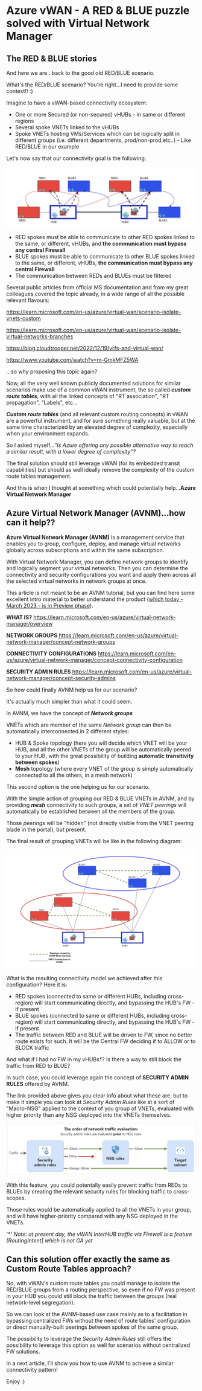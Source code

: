 # Azure vWAN - A RED & BLUE puzzle solved with Virtual Network Manager

## The RED & BLUE stories

And here we are...back to the good old RED/BLUE scenario.

What's the RED/BLUE scenario?
You're right...I need to provide some context!! :) 

Imagine to have a vWAN-based connectivity ecosystem: 

- One or more Secured (or non-secured) vHUBs - in same or different regions
- Several spoke VNETs linked to the vHUBs
- Spoke VNETs hosting VMs/Services which can be logically split in different groups (i.e. different departments, prod/non-prod,etc..) - Like RED/BLUE in our example

Let's now say that our connectivity goal is the following:

![](Diag1.jpg)

- RED spokes must be able to communicate to other RED spokes linked to the same, or different, vHUBs, and **the communication must bypass any central Firewall**
- BLUE spokes must be able to communicate to other BLUE spokes linked to the same, or different, vHUBs, **the communication must bypass any central Firewall**
- The communication between REDs and BLUEs must be filtered

Several public articles from official MS documentation and from my great colleagues covered the topic already, in a wide range of all the possible relevant flavours: 

https://learn.microsoft.com/en-us/azure/virtual-wan/scenario-isolate-vnets-custom

https://learn.microsoft.com/en-us/azure/virtual-wan/scenario-isolate-virtual-networks-branches

https://blog.cloudtrooper.net/2022/12/19/vrfs-and-virtual-wan/

https://www.youtube.com/watch?v=m-GmkMFZ5WA 

...so why proposing this topic again?

Now, all the very well known publicly documented solutions for similar scenarios make use of a common vWAN instrument, the so called ***custom route tables***, with all the linked concepts of "RT association", "RT propagation", "Labels", etc...

***Custom route tables*** (and all relevant custom routing concepts) in vWAN are a powerful instrument, and for sure something really valuable, but at the same time characterized by an elevated degree of complexity, especially when your environment expands.

So I asked myself...*"Is Azure offering any possible alternative way to reach a similar result, with a lower degree of complexity"?*

The final solution should still leverage vWAN (for its embedded transit capabilities) but should as well ideally remove the complexity of the custom route tables management.

And this is when I thought at something which could potentially help...**Azure Virtual Network Manager**

## Azure Virtual Network Manager (AVNM)...how can it help??

**Azure Virtual Network Manager (AVNM)** is a management service that enables you to group, configure, deploy, and manage virtual networks globally across subscriptions and within the same subscription. 

With Virtual Network Manager, you can define network groups to identify and logically segment your virtual networks. Then you can determine the connectivity and security configurations you want and apply them across all the selected virtual networks in network groups at once.

This article is not meant to be an AVNM tutorial, but you can find here some excellent intro material to better understand the product (<ins>which today - March 2023 - is in Preview phase</ins>).

**WHAT IS?**
https://learn.microsoft.com/en-us/azure/virtual-network-manager/overview

**NETWORK GROUPS**
https://learn.microsoft.com/en-us/azure/virtual-network-manager/concept-network-groups

**CONNECTIVITY CONFIGURATIONS**
https://learn.microsoft.com/en-us/azure/virtual-network-manager/concept-connectivity-configuration

**SECURITY ADMIN RULES**
https://learn.microsoft.com/en-us/azure/virtual-network-manager/concept-security-admins

So how could finally AVNM help us for our scenario?

It's actually much simpler than what it could seem.

In AVNM, we have the concept of ***Network groups***

VNETs which are member of the same *Network group* can then be automatically interconnected in 2 different styles:

- HUB & Spoke topology (here you will decide which VNET will be your HUB, and all the other VNETs of the group will be automatically peered to your HUB, with the great possibility of building **automatic transitivity between spokes**)
- **Mesh** topology (where every VNET of the group is simply automatically connected to all the others, in a mesh network)

This second option is the one helping us for our scenario.

With the simple action of grouping our RED & BLUE VNETs in AVNM, and by providing ***mesh*** connectivity to such groups, a set of *VNET peerings* will automatically be established between all the members of the group.

Those *peerings* will be "hidden" (not directly visible from the VNET peering blade in the portal), but present.

The final result of grouping VNETs will be like in the following diagram:

![](Diag2.jpg)

What is the resulting connectivity model we achieved after this configuration?
Here it is:

- RED spokes (connected to same or different HUBs, including cross-region) will start communicating directly, and bypassing the HUB's FW - if present
- BLUE spokes (connected to same or different HUBs, including cross-region) will start communicating directly, and bypassing the HUB's FW - if present
- The traffic between RED and BLUE will be driven to FW, since no better route exists for such. It will be the Central FW deciding if to ALLOW or to BLOCK traffic

And what if I had no FW in my vHUBs*?
Is there a way to still block the traffic from RED to BLUE?

In such case, you could leverage again the concept of **SECURITY ADMIN RULES** offered by AVNM.

The link provided above gives you clear info about what these are, but to make it simple you can look at *Security Admin Rules* like at a sort of "Macro-NSG" applied to the context of you group of VNETs, evaluated with higher priority than any NSG deployed into the VNETs themselves.

![](SecAdminRules.jpg)

With this feature, you could potentally easily prevent traffic from REDs to BLUEs by creating the relevant security rules for blocking traffic to cross-scopes.

Those rules would be automatically applied to all the VNETs in your group, and will have higher-priority compared with any NSG deployed in the VNETs.

'*' *Note: at present day, the vWAN InterHUB traffic via Firewall is a feature [RoutingIntent] which is not GA yet*

## Can this solution offer exactly the same as Custom Route Tables approach?

No, with vWAN's custom route tables you could manage to isolate the RED/BLUE groups from a routing perspective, so even if no FW was present in your HUB you could still block the traffic between the groups (real network-level segregation).

So we can look at the AVNM-based use case mainly as to a facilitation in bypassing centralized FWs without the need of route tables' configuration or direct manually-built peerings between spokes of the same group.

The possibility to leverage the *Security Admin Rules* still offers the possibility to leverage this option as well for scenarios without centralized FW solutions.

In a next article, I'll show you how to use AVNM to achieve a similar connectivity pattern!

Enjoy :)
